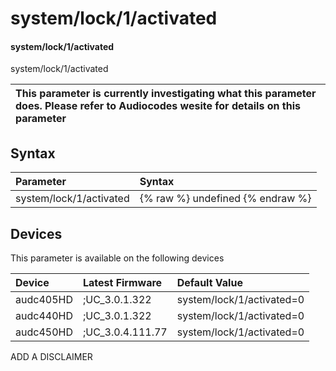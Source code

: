 ﻿---
description: system/lock/1/activated
search: false
---

# system/lock/1/activated

#### system/lock/1/activated

system/lock/1/activated


| This parameter is currently investigating what this parameter does. Please refer to Audiocodes wesite for details on this parameter | 
| :--- |

## Syntax
| Parameter | Syntax |
| :--- | :--- |
|system/lock/1/activated | {% raw %} undefined {% endraw %}|

## Devices
This parameter is available on the following devices

| Device | Latest Firmware | Default Value |
|:---|:---|:---|
| audc405HD | ;UC_3.0.1.322 | system/lock/1/activated=0 
| audc440HD | ;UC_3.0.1.322 | system/lock/1/activated=0 
| audc450HD | ;UC_3.0.4.111.77 | system/lock/1/activated=0 

ADD A DISCLAIMER
